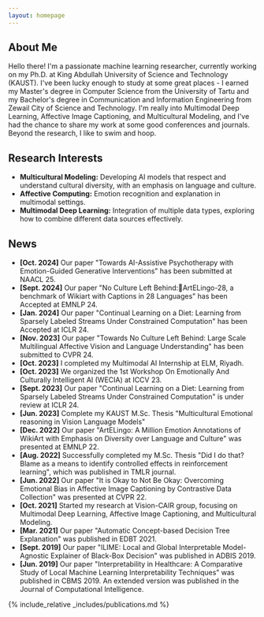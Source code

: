```yaml
---
layout: homepage
---
```


## About Me

Hello there! I'm a passionate machine learning researcher, currently working on my Ph.D. at King Abdullah University of Science and Technology (KAUST). I've been lucky enough to study at some great places - I earned my Master's degree in Computer Science from the University of Tartu and my Bachelor's degree in Communication and Information Engineering from Zewail City of Science and Technology. I'm really into Multimodal Deep Learning, Affective Image Captioning, and Multicultural Modeling, and I've had the chance to share my work at some good conferences and journals. Beyond the research, I like to swim and hoop.

## Research Interests

- **Multicultural Modeling:** Developing AI models that respect and understand cultural diversity, with an emphasis on language and culture.
- **Affective Computing:** Emotion recognition and explanation in multimodal settings.
- **Multimodal Deep Learning:** Integration of multiple data types, exploring how to combine different data sources effectively.

## News

<!-- - **[Feb. 2020]** Our paper about incremental learning is accepted to CVPR 2020.
- **[Feb. 2020]** We will host the ACM Multimedia Asia 2020 conference in Singapore!
- **[Sept. 2019]** Our paper about few-shot learning is accepted to NeurIPS 2019.
- **[Mar. 2019]** Our paper about few-shot learning is accepted to CVPR 2019. -->
- **[Oct. 2024]** Our paper "Towards AI-Assistive Psychotherapy with Emotion-Guided Generative Interventions" has been submitted at NAACL 25.
- **[Sept. 2024]** Our paper "No Culture Left Behind:ArtELingo-28, a benchmark of Wikiart with Captions in 28 Languages" has been Accepted at EMNLP 24.
- **[Jan. 2024]** Our paper "Continual Learning on a Diet: Learning from Sparsely Labeled Streams Under Constrained Computation" has been Accepted at ICLR 24.
- **[Nov. 2023]** Our paper "Towards No Culture Left Behind: Large Scale Multilingual Affective Vision and Language Understanding" has been submitted to CVPR 24.
- **[Oct. 2023]** I completed my Multimodal AI Internship at ELM, Riyadh.
- **[Oct. 2023]** We organized the 1st Workshop On Emotionally And Culturally Intelligent AI (WECIA) at ICCV 23.
- **[Sept. 2023]** Our paper "Continual Learning on a Diet: Learning from Sparsely Labeled Streams Under Constrained Computation" is under review at ICLR 24.
- **[Jun. 2023]** Complete my KAUST M.Sc. Thesis "Multicultural Emotional reasoning in Vision Language Models"
- **[Dec. 2022]** Our paper "ArtELingo: A Million Emotion Annotations of WikiArt with Emphasis on Diversity over Language and Culture" was presented at EMNLP 22.
- **[Aug. 2022]** Successfully completed my M.Sc. Thesis "Did I do that? Blame as a means to identify controlled effects in reinforcement learning", which was published in TMLR journal.
- **[Jun. 2022]** Our paper "It is Okay to Not Be Okay: Overcoming Emotional Bias in Affective Image Captioning by Contrastive Data Collection" was presented at CVPR 22.
- **[Oct. 2021]** Started my research at Vision-CAIR group, focusing on Multimodal Deep Learning, Affective Image Captioning, and Multicultural Modeling.
- **[Mar. 2021]** Our paper "Automatic Concept-based Decision Tree Explanation" was published in EDBT 2021.
- **[Sept. 2019]** Our paper "ILIME: Local and Global Interpretable Model-Agnostic Explainer of Black-Box Decision" was published in ADBIS 2019.
- **[Jun. 2019]** Our paper "Interpretability in Healthcare: A Comparative Study of Local Machine Learning Interpretability Techniques" was published in CBMS 2019. An extended version was published in the Journal of Computational Intelligence.

{% include_relative _includes/publications.md %}
